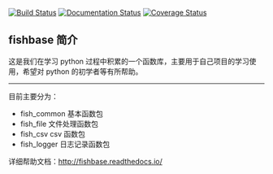 [![Build Status](https://travis-ci.org/mindjun/fishbase.svg?branch=v1.0.13_develop)](https://travis-ci.org/mindjun/fishbase)
[![Documentation Status](https://readthedocs.org/projects/fishbae-jun/badge/?version=latest)](https://fishbae-jun.readthedocs.io/en/latest/?badge=latest)
[![Coverage Status](https://coveralls.io/repos/github/mindjun/fishbase/badge.svg?branch=v1.0.13_develop)](https://coveralls.io/github/mindjun/fishbase?branch=v1.0.13_develop)

## fishbase 简介

这是我们在学习 python 过程中积累的一个函数库，主要用于自己项目的学习使用，希望对 python 的初学者等有所帮助。

---

目前主要分为：

* fish_common 基本函数包
* fish_file 文件处理函数包
* fish_csv csv 函数包
* fish_logger 日志记录函数包

详细帮助文档：http://fishbase.readthedocs.io/